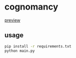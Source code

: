 # cognomancy

[preview](http://i.giphy.com/3o6Ztoj5JnPzD947JK.gif)

## usage

```bash
pip install -r requirements.txt
python main.py
```
